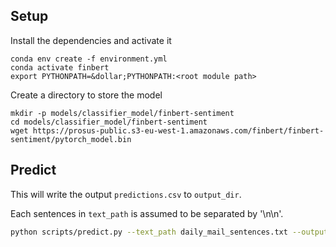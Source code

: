 ## Setup

Install the dependencies and activate it
```
conda env create -f environment.yml
conda activate finbert
export PYTHONPATH=&dollar;PYTHONPATH:<root module path>
```

Create a directory to store the model
```
mkdir -p models/classifier_model/finbert-sentiment
cd models/classifier_model/finbert-sentiment
wget https://prosus-public.s3-eu-west-1.amazonaws.com/finbert/finbert-sentiment/pytorch_model.bin
```

## Predict
This will write the output `predictions.csv` to `output_dir`. 

Each sentences in `text_path` is assumed to be separated by '\n\n'. 

```bash
python scripts/predict.py --text_path daily_mail_sentences.txt --output_dir output/ --model_path models/classifier_model/finbert-sentiment
```
